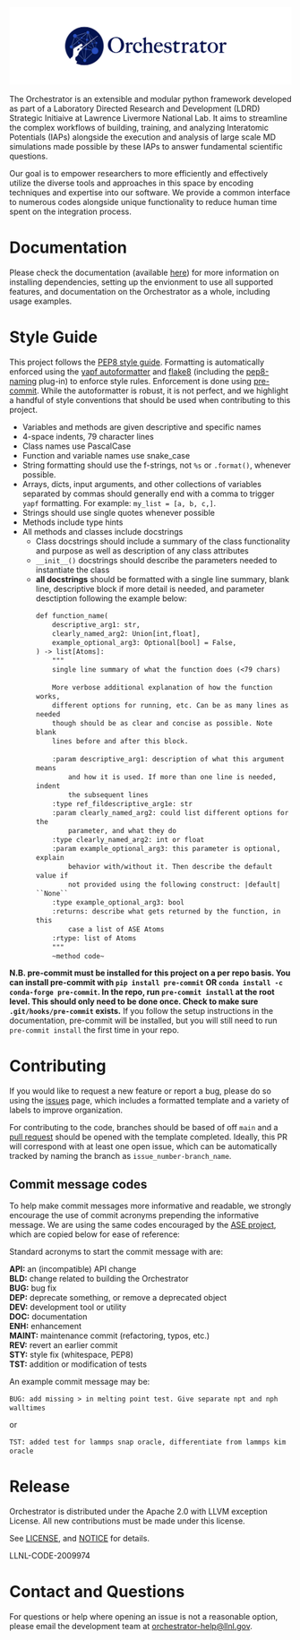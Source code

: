 <img src="./docs/source/orchestra-logo-horiz-color.png" alt="banner" width="800"/>

The Orchestrator is an extensible and modular python framework developed as
part of a Laboratory Directed Research and Development (LDRD) Strategic
Initiaive at Lawrence Livermore National Lab. It aims to streamline the complex
workflows of building, training, and analyzing Interatomic Potentials (IAPs)
alongside the execution and analysis of large scale MD simulations made
possible by these IAPs to answer fundamental scientific questions.

Our goal is to empower researchers to more efficiently and effectively utilize
the diverse tools and approaches in this space by encoding techniques and
expertise into our software. We provide a common interface to numerous codes
alongside unique functionality to reduce human time spent on the integration
process.

# Documentation

Please check the documentation (available
[here](https://orchestrator-docs.readthedocs.io/en/latest/index.html)) for
more information on installing dependencies, setting up the envionment to use
all supported features, and documentation on the Orchestrator as a whole,
including usage examples.

# Style Guide

This project follows the
[PEP8 style guide](https://peps.python.org/pep-0008/).
Formatting is automatically enforced using the
[yapf autoformatter](https://github.com/google/yapf) and
[flake8](https://flake8.pycqa.org/en/latest/) (including the
[pep8-naming](https://github.com/PyCQA/pep8-naming) plug-in) to
enforce style rules. Enforcement is done using
[pre-commit](https://pre-commit.com/). While the autoformatter is robust,
it is not perfect, and we highlight a handful of style conventions that
should be used when contributing to this project.

- Variables and methods are given descriptive and specific names
- 4-space indents, 79 character lines
- Class names use PascalCase
- Function and variable names use snake_case
- String formatting should use the f-strings, not `%s` or `.format()`,
whenever possible.
- Arrays, dicts, input arguments, and other collections of variables
separated by commas should generally end with a comma to trigger
`yapf` formatting. For example: `my_list = [a, b, c,]`.
- Strings should use single quotes whenever possible
- Methods include type hints
- All methods and classes include docstrings
    - Class docstrings should include a summary of the class functionality and purpose
      as well as description of any class attributes
    - `__init__()` docstrings should describe the parameters needed to instantiate the class
    - **all docstrings** should be formatted with a single line summary, blank line, descriptive
    block if more detail is needed, and parameter desctiption following the example below:
        ```
        def function_name(
            descriptive_arg1: str,
            clearly_named_arg2: Union[int,float],
            example_optional_arg3: Optional[bool] = False,
        ) -> list[Atoms]:
            """
            single line summary of what the function does (<79 chars)

            More verbose additional explanation of how the function works,
            different options for running, etc. Can be as many lines as needed
            though should be as clear and concise as possible. Note blank
            lines before and after this block.

            :param descriptive_arg1: description of what this argument means
                and how it is used. If more than one line is needed, indent
                the subsequent lines
            :type ref_fildescriptive_arg1e: str
            :param clearly_named_arg2: could list different options for the
                parameter, and what they do
            :type clearly_named_arg2: int or float
            :param example_optional_arg3: this parameter is optional, explain
                behavior with/without it. Then describe the default value if
                not provided using the following construct: |default| ``None``
            :type example_optional_arg3: bool
            :returns: describe what gets returned by the function, in this
                case a list of ASE Atoms
            :rtype: list of Atoms
            """
            ~method code~
        ```


**N.B. pre-commit must be installed for this project on a per repo
basis. You can install pre-commit with `pip install pre-commit` OR
`conda install -c conda-forge pre-commit`. In the repo, run
`pre-commit install` at the root level. This should only need to be
done once. Check to make sure `.git/hooks/pre-commit` exists.** If you follow
the setup instructions in the documentation, pre-commit will be installed, but
you will still need to run `pre-commit install` the first time in your repo.


# Contributing

If you would like to request a new feature or report a bug, please do so using
the [issues](https://github.com/LLNL/orchestrator/issues) page, which includes a formatted template and a
variety of labels to improve organization.

For contributing to the code, branches should be based of off `main` and a
[pull request](https://github.com/LLNL/orchestrator/pulls) should be opened with the template completed.
Ideally, this PR will correspond with at least one open issue, which can be
automatically tracked by naming the branch as `issue_number-branch_name`.

## Commit message codes

To help make commit messages more informative and readable, we strongly
encourage the use of commit acronyms prepending the informative message. We
are using the same codes encouraged by the
[ASE project](https://wiki.fysik.dtu.dk/ase/development/contribute.html#writing-the-commit-message),
which are copied below for ease of reference:

Standard acronyms to start the commit message with are:

**API:** an (incompatible) API change\
**BLD:** change related to building the Orchestrator\
**BUG:** bug fix\
**DEP:** deprecate something, or remove a deprecated object\
**DEV:** development tool or utility\
**DOC:** documentation\
**ENH:** enhancement\
**MAINT:** maintenance commit (refactoring, typos, etc.)\
**REV:** revert an earlier commit\
**STY:** style fix (whitespace, PEP8)\
**TST:** addition or modification of tests

An example commit message may be:

    BUG: add missing > in melting point test. Give separate npt and nph walltimes

or

    TST: added test for lammps snap oracle, differentiate from lammps kim oracle

# Release

Orchestrator is distributed under the Apache 2.0 with LLVM exception License.
All new contributions must be made under this license.

See [LICENSE](https://github.com/LLNL/orchestrator/blob/main/LICENSE.txt), and 
[NOTICE](https://github.com/LLNL/orchestrator/blob/main/NOTICE.txt) for details.

LLNL-CODE-2009974

# Contact and Questions

For questions or help where opening an issue is not a reasonable option, please
email the development team at orchestrator-help@llnl.gov.
